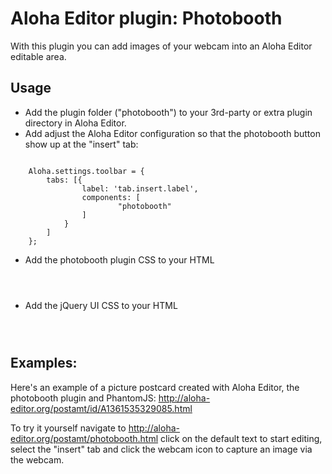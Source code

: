 # Aloha Editor plugin: Photobooth

With this plugin you can add images of your webcam into an Aloha Editor editable area.

## Usage

* Add the plugin folder ("photobooth") to your 3rd-party or extra plugin directory in Aloha Editor.
* Add adjust the Aloha Editor configuration so that the photobooth button show up at the "insert" tab:
<pre><code>
    Aloha.settings.toolbar = {
        tabs: [{
                label: 'tab.insert.label',
                components: [
                        "photobooth"
                ]
            }
        ]
    };
</code></pre>

* Add the photobooth plugin CSS to your HTML
<pre><code>
    <link rel="stylesheet" href="/paht-to-aloha-editor/plugins/extra/photobooth/css/photobooth.css" type="text/css">
</code></pre>

* Add the jQuery UI CSS to your HTML
<pre><code>
    <link href="http://code.jquery.com/ui/1.9.0/themes/base/jquery-ui.css" rel="stylesheet" type="text/css" />
</code></pre>


## Examples:
Here's an example of a picture postcard created with Aloha Editor, the photobooth plugin and PhantomJS:
http://aloha-editor.org/postamt/id/A1361535329085.html

To try it yourself navigate to http://aloha-editor.org/postamt/photobooth.html click on the default text to start editing, select the "insert" tab and click the webcam icon to capture an image via the webcam.

